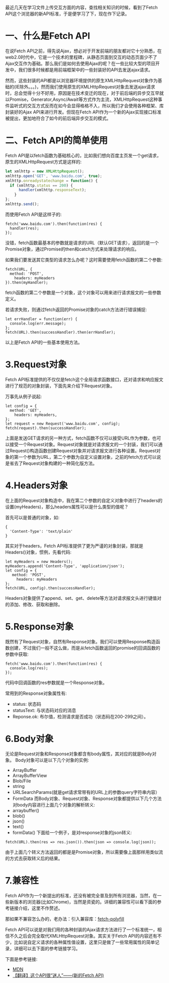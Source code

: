 最近几天在学习文件上传交互方面的内容，查找相关知识的时候，看到了Fetch API这个浏览器的新API标准，于是便学习了下，现在作下记录。

# 一、什么是Fetch API

在说Fetch API之前，得先说Ajax，想必对于开发前端的朋友都对它十分熟悉，在web2.0时代中，它是一个技术的里程碑，从静态页面到交互的动态页面少不了Ajax交互作为基础。那么我们是如何去使用Ajax的呢？在一些比较大型的项目开发中，我们很多时候都是用前端框架中的一些封装好的API去发送ajax请求。

然而，这些封装的API都是以浏览器环境提供的原生XMLHttpRequest对象作为基础的(IE除外。。。)，然而我们使用原生的XMLHttpRequest对象去发送ajax请求时，总会觉得十分不好用，原因是在技术变迁的现在，对于前后端的异步交互早就以Promise，Generator,Async/Await等方式作为主流，XMLHttpRequest这种事件监听式的交互方式反而在如今会显得格格不入，所以我们才会使用各种框架、库封装好的Ajax API来进行开发。但现在Fetch API作为一个新的Ajax实现接口标准被提出，更加地符合了如今的前后端异步交互的模式。

# 二、Fetch API的简单使用

Fetch API是以fetch函数为基础核心的，比如我们想向百度主页发一个get请求，原生的XMLHttpRequest方式是这样的:
```javascript
let xmlhttp = new XMLHttpRequest();
xmlhttp.open('GET', 'www.baidu.com', true);
xmlhttp.onreadystatechange = function() {
  if (xmlhttp.status == 200) {
	  handler(xmlhttp.responseText);
	}
};
xmlhttp.send();
```
而使用Fetch API是这样子的:
```
fetch('www.baidu.com').then(function(res) {
  handler(res);
});
```
没错，fetch函数最基本的参数就是请求的URL（默认GET请求），返回的是一个Promise对象，通过Promise的then和catch方式来处理请求的响应。

如果我们要发送其它类型的请求怎么办呢？这时需要使用fetch函数的第二个参数:
```
fetch(URL, {
  method: 'POST',
	headers: myHeaders
}).then(myHandler);
```
fetch函数的第二个参数是一个对象，这个对象可以用来进行请求报文的一些参数定义。

若请求失败，则通过fetch返回的Promise对象的catch方法进行错误捕捉:
```
let errHandler = function(err) {
  console.log(err.message);
};
fetch(URL).then(successHandler).then(errHandler);
```
以上是Fetch API的一些基本使用方法。

# 3.Request对象

Fetch API标准提供的不仅仅是fetch这个全局请求函数接口，还对请求和响应报文进行了规范的对象封装，下面先来介绍下Request对象。

万事先从例子说起:
```
let config = {
  method: 'GET',
	headers: myHeaders,
};
let request = new Request('www.baidu.com', config);
fetch(request).then(successHandler);
```
上面是发送GET请求的另一种方式，fetch函数不仅可以接受URL作为参数，也可以接受一个Request对象。Request对象就是对请求报文的一个封装，我们可以通过Request()构造函数创建Request对象并对请求报文进行各种设置。Request对象的第一个参数为URL，第二个参数为自定义设置对象，之前的fetch方式可以说是省去了Request对象构建的一种简化版方法。

# 4.Headers对象

在上面的Request对象构造中，我在第二个参数的自定义对象中进行了headers的设置(myHeaders)，那么headers属性可以是什么类型的值呢？

首先可以是普通的对象，如:
```
{
  'Content-Type': 'text/plain'
}
```
其实对于headers，Fetch API标准提供了更为严谨的对象封装，那就是Headers()对象，惯例，先看代码:
```
let myHeaders = new Headers();
myHeaders.append('Content-Type', 'application/json');
let config = {
   method: 'POST',
	 headers: myHeaders
};
fetch(URL, config).then(successHandler);
```
Headers对象提供了append、set、get、delete等方法对请求报文头进行键值对的添加、修改、获取和删除。

# 5.Response对象

既然有了Request对象，自然有Response对象。我们可以使用Response构造函数创建，不过我们一般不这么做，而是从fetch函数返回的promise的回调函数的参数中获取:
```
fetch('www.baidu.com').then(function(res) {
  console.log(res);
});
```
代码中回调函数的res参数就是一个Response对象。

常用到的Response对象属性有:
* status: 状态码
* statusText: 与状态码对应的消息
* Reponse.ok: 布尔值，检测请求是否成功（状态码在200-299之间）。

# 6.Body对象

无论是Request对象和Response对象都含有body属性，其对应的就是Body对象。
Body对象可以是以下几个对象的实例:
* ArrayBuffer
* ArrayBufferView
* Blob/File
* string
* URLSearchParams(就是get请求常带有的URL上的参数query字符串内容）
* FormData
而Body对象、Request对象、Response对象都提供以下几个方法对body内容进行上面几个对象的解析转义:
* arraybuffer()
* blob()
* json()
* text()
* formData()
下面给一个例子，是对response对象的json转义:
```
fetch(URL).then(res => res.json()).then(json => console.log(json));
```
由于上面几个转义方法返回的都是是Promise对象，所以需要像上面那样用类似流的方式去获取转义后的结果。

# 7.兼容性
Fetch API作为一个新提出的标准，还没有被完全普及到所有浏览器，当然，在一些新版本的浏览器(比如Chrome)，当然是资瓷的。详细的兼容性可以看下面的参考链接介绍，这里不作赘述。

那如果不兼容怎么办的，老办法：引入兼容库：[fetch-polyfill](https://github.com/github/fetch)

Fetch API可以说是对我们用的各种封装的Ajax请求方法进行了一个标准统一，相信不久之后会完全取代XMLHttpRequest对象。其实关于Fetch API的内容还有不少，比如说自定义请求的各种属性值设置，这里只是做了一些常用属性的简单记录，详细可以去下面的参考链接学习。

下面是参考链接:
* [MDN](https://developer.mozilla.org/en-US/docs/Web/API/Fetch_API/Using_Fetch)
* [【翻译】这个API很“迷人”——(新的Fetch API)](https://www.w3ctech.com/topic/854)